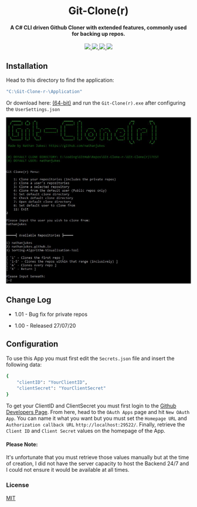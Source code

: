 <h1 align="center">
  Git-Clone(r)
</h1>

<h4 align="center">A C# CLI driven Github Cloner with extended features, commonly used for backing up repos.
</h4>

<p align="center">
  <a href="https://github.com/nathanjukes/Git-Clone-r-">
      <img src="https://scrutinizer-ci.com/g/pH7Software/pH7-Social-Dating-CMS/badges/build.png?b=master">
  </a>
  <a href="https://img.shields.io/badge/version-v1.0-blue">
    <img src="https://img.shields.io/badge/version-v1.0-blue">
  </a>
  <a href="https://github.com/nathanjukes/Git-Clone-r-/blob/master/LICENSE.md">
    <img src="https://img.shields.io/github/license/Naereen/StrapDown.js.svg">
  </a>
  <a href="https://twitter.com/intent/tweet?url=https%3A%2F%2Fgithub.com%2Fnathanjukes%2FGit-Clone-r-&text=Check%20out%20this%20Github%20Clone%20Tool%20on%20Github:">
    <img src="https://img.shields.io/twitter/url/http/shields.io.svg?style=social">
  </a>
</p>

## Installation
Head to this directory to find the application: 
```bash
"C:\Git-Clone-r-\Application" 
```
Or download here:
[(64-bit)](https://github.com/nathanjukes/Git-Clone-r-/raw/master/Git-Clone(r)/Git-Clone(r)/bin/Release/Application.zip) and run the `Git-Clone(r).exe` after configuring the `UserSettings.json`

![Homescreen Image](https://github.com/nathanjukes/Git-Clone-r-/blob/master/Assets/Homescreen.JPG)

## Change Log

- 1.01 - Bug fix for private repos

- 1.00 - Released 27/07/20


## Configuration
To use this App you must first edit the `Secrets.json` file and insert the following data:
```bash
{
    "clientID": "YourClientID",
    "clientSecret": "YourClientSecret"
}   
```
To get your ClientID and ClientSecret you must first login to the [Github Developers Page](https://github.com/settings/developers). From here, head to the `OAuth Apps` page and hit `New OAuth App`. You can name it what you want but you must set the `Homepage URL` and `Authorization callback URL` `http://localhost:29522/`. Finally, retrieve the `Client ID` and `Client Secret` values on the homepage of the App.

#### Please Note:
It's unfortunate that you must retrieve those values manually but at the time of creation, I did not have the server capacity to host the Backend 24/7 and I could not ensure it would be available at all times.


### License
[MIT](https://github.com/nathanjukes/Git-Clone-r-/blob/master/LICENSE.md)

